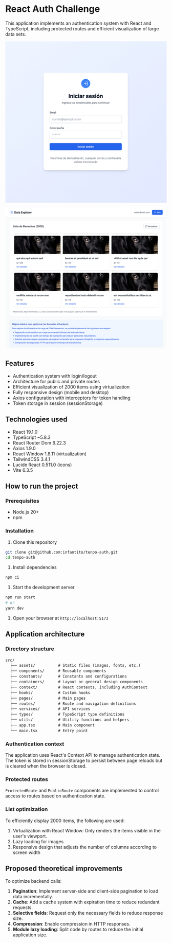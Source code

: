 # React Auth Challenge

This application implements an authentication system with React and TypeScript, including protected routes and efficient visualization of large data sets.

![Login!](https://raw.githubusercontent.com/infantito/tenpo-auth/refs/heads/main/src/assets/tenpo-auth.png)

![Dashboard!](https://raw.githubusercontent.com/infantito/tenpo-auth/refs/heads/main/src/assets/tenpo-home.png)

## Features

- Authentication system with login/logout
- Architecture for public and private routes
- Efficient visualization of 2000 items using virtualization
- Fully responsive design (mobile and desktop)
- Axios configuration with interceptors for token handling
- Token storage in session (sessionStorage)

## Technologies used

- React 19.1.0
- TypeScript ~5.8.3
- React Router Dom 6.22.3
- Axios 1.9.0
- React Window 1.8.11 (virtualization)
- TailwindCSS 3.4.1
- Lucide React 0.511.0 (icons)
- Vite 6.3.5

## How to run the project

### Prerequisites

- Node.js 20+
- npm

### Installation

1. Clone this repository

```bash
git clone git@github.com:infantito/tenpo-auth.git
cd tenpo-auth
```

1. Install dependencies

```bash
npm ci
```

1. Start the development server

```bash
npm run start
# or
yarn dev
```

1. Open your browser at `http://localhost:5173`

## Application architecture

### Directory structure

```markdown
src/
  ├── assets/          # Static files (images, fonts, etc.)
  ├── components/      # Reusable components
  ├── constants/       # Constants and configurations
  ├── containers/      # Layout or general design components
  ├── context/         # React contexts, including AuthContext
  ├── hooks/           # Custom hooks
  ├── pages/           # Main pages
  ├── routes/          # Route and navigation definitions
  ├── services/        # API services
  ├── types/           # TypeScript type definitions
  ├── utils/           # Utility functions and helpers
  ├── app.tsx          # Main component
  └── main.tsx         # Entry point
```

### Authentication context

The application uses React's Context API to manage authentication state. The token is stored in sessionStorage to persist between page reloads but is cleared when the browser is closed.

### Protected routes

`ProtectedRoute` and `PublicRoute` components are implemented to control access to routes based on authentication state.

### List optimization

To efficiently display 2000 items, the following are used:

1. Virtualization with React Window: Only renders the items visible in the user's viewport.
2. Lazy loading for images
3. Responsive design that adjusts the number of columns according to screen width

## Proposed theoretical improvements

To optimize backend calls:

1. **Pagination**: Implement server-side and client-side pagination to load data incrementally.
2. **Cache**: Add a cache system with expiration time to reduce redundant requests.
3. **Selective fields**: Request only the necessary fields to reduce response size.
4. **Compression**: Enable compression in HTTP responses.
5. **Module lazy loading**: Split code by routes to reduce the initial application size.

